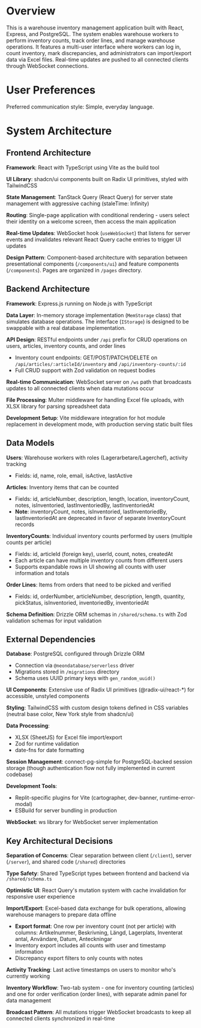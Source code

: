 # Overview

This is a warehouse inventory management application built with React, Express, and PostgreSQL. The system enables warehouse workers to perform inventory counts, track order lines, and manage warehouse operations. It features a multi-user interface where workers can log in, count inventory, mark discrepancies, and administrators can import/export data via Excel files. Real-time updates are pushed to all connected clients through WebSocket connections.

# User Preferences

Preferred communication style: Simple, everyday language.

# System Architecture

## Frontend Architecture

**Framework**: React with TypeScript using Vite as the build tool

**UI Library**: shadcn/ui components built on Radix UI primitives, styled with TailwindCSS

**State Management**: TanStack Query (React Query) for server state management with aggressive caching (staleTime: Infinity)

**Routing**: Single-page application with conditional rendering - users select their identity on a welcome screen, then access the main application

**Real-time Updates**: WebSocket hook (`useWebSocket`) that listens for server events and invalidates relevant React Query cache entries to trigger UI updates

**Design Pattern**: Component-based architecture with separation between presentational components (`/components/ui`) and feature components (`/components`). Pages are organized in `/pages` directory.

## Backend Architecture

**Framework**: Express.js running on Node.js with TypeScript

**Data Layer**: In-memory storage implementation (`MemStorage` class) that simulates database operations. The interface (`IStorage`) is designed to be swappable with a real database implementation.

**API Design**: RESTful endpoints under `/api` prefix for CRUD operations on users, articles, inventory counts, and order lines
- Inventory count endpoints: GET/POST/PATCH/DELETE on `/api/articles/:articleId/inventory` and `/api/inventory-counts/:id`
- Full CRUD support with Zod validation on request bodies

**Real-time Communication**: WebSocket server on `/ws` path that broadcasts updates to all connected clients when data mutations occur

**File Processing**: Multer middleware for handling Excel file uploads, with XLSX library for parsing spreadsheet data

**Development Setup**: Vite middleware integration for hot module replacement in development mode, with production serving static built files

## Data Models

**Users**: Warehouse workers with roles (Lagerarbetare/Lagerchef), activity tracking
- Fields: id, name, role, email, isActive, lastActive

**Articles**: Inventory items that can be counted
- Fields: id, articleNumber, description, length, location, inventoryCount, notes, isInventoried, lastInventoriedBy, lastInventoriedAt
- **Note**: inventoryCount, notes, isInventoried, lastInventoriedBy, lastInventoriedAt are deprecated in favor of separate InventoryCount records

**InventoryCounts**: Individual inventory counts performed by users (multiple counts per article)
- Fields: id, articleId (foreign key), userId, count, notes, createdAt
- Each article can have multiple inventory counts from different users
- Supports expandable rows in UI showing all counts with user information and totals

**Order Lines**: Items from orders that need to be picked and verified
- Fields: id, orderNumber, articleNumber, description, length, quantity, pickStatus, isInventoried, inventoriedBy, inventoriedAt

**Schema Definition**: Drizzle ORM schemas in `/shared/schema.ts` with Zod validation schemas for input validation

## External Dependencies

**Database**: PostgreSQL configured through Drizzle ORM
- Connection via `@neondatabase/serverless` driver
- Migrations stored in `/migrations` directory
- Schema uses UUID primary keys with `gen_random_uuid()`

**UI Components**: Extensive use of Radix UI primitives (@radix-ui/react-*) for accessible, unstyled components

**Styling**: TailwindCSS with custom design tokens defined in CSS variables (neutral base color, New York style from shadcn/ui)

**Data Processing**: 
- XLSX (SheetJS) for Excel file import/export
- Zod for runtime validation
- date-fns for date formatting

**Session Management**: connect-pg-simple for PostgreSQL-backed session storage (though authentication flow not fully implemented in current codebase)

**Development Tools**:
- Replit-specific plugins for Vite (cartographer, dev-banner, runtime-error-modal)
- ESBuild for server bundling in production

**WebSocket**: ws library for WebSocket server implementation

## Key Architectural Decisions

**Separation of Concerns**: Clear separation between client (`/client`), server (`/server`), and shared code (`/shared`) directories

**Type Safety**: Shared TypeScript types between frontend and backend via `/shared/schema.ts`

**Optimistic UI**: React Query's mutation system with cache invalidation for responsive user experience

**Import/Export**: Excel-based data exchange for bulk operations, allowing warehouse managers to prepare data offline
- **Export format**: One row per inventory count (not per article) with columns: Artikelnummer, Beskrivning, Längd, Lagerplats, Inventerat antal, Användare, Datum, Anteckningar
- Inventory export includes all counts with user and timestamp information
- Discrepancy export filters to only counts with notes

**Activity Tracking**: Last active timestamps on users to monitor who's currently working

**Inventory Workflow**: Two-tab system - one for inventory counting (articles) and one for order verification (order lines), with separate admin panel for data management

**Broadcast Pattern**: All mutations trigger WebSocket broadcasts to keep all connected clients synchronized in real-time